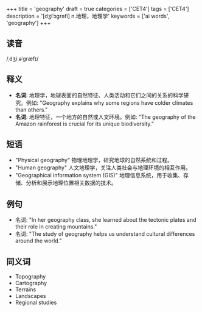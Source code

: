 +++
title = 'geography'
draft = true
categories = ['CET4']
tags = ['CET4']
description = '[dʒiˈɔgrəfi] n.地理，地理学'
keywords = ['ai words', 'geography']
+++

## 读音
/ˌdʒiːəˈɡræfɪ/

## 释义
- **名词**: 地理学，地球表面的自然特征、人类活动和它们之间的关系的科学研究。例如: "Geography explains why some regions have colder climates than others."
- **名词**: 地理特征，一个地方的自然或人文环境。例如: "The geography of the Amazon rainforest is crucial for its unique biodiversity."

## 短语
- "Physical geography" 物理地理学，研究地球的自然系统和过程。
- "Human geography" 人文地理学，关注人类社会与地理环境的相互作用。
- "Geographical information system (GIS)" 地理信息系统，用于收集、存储、分析和展示地理位置相关数据的技术。

## 例句
- 名词: "In her geography class, she learned about the tectonic plates and their role in creating mountains."
- 名词: "The study of geography helps us understand cultural differences around the world."

## 同义词
- Topography
- Cartography
- Terrains
- Landscapes
- Regional studies
